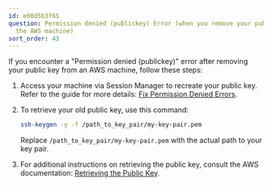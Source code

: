 ```yaml
---
id: e00d5b3f65
question: Permission denied (publickey) Error (when you remove your public key on
  the AWS machine)
sort_order: 43
---
```


If you encounter a "Permission denied (publickey)" error after removing your public key from an AWS machine, follow these steps:

1. Access your machine via Session Manager to recreate your public key. Refer to the guide for more details: [Fix Permission Denied Errors](https://repost.aws/knowledge-center/ec2-linux-fix-permission-denied-errors).

2. To retrieve your old public key, use this command:
   
   ```bash
   ssh-keygen -y -f /path_to_key_pair/my-key-pair.pem
   ```

   Replace `/path_to_key_pair/my-key-pair.pem` with the actual path to your key pair.

3. For additional instructions on retrieving the public key, consult the AWS documentation: [Retrieving the Public Key](https://docs.aws.amazon.com/AWSEC2/latest/UserGuide/describe-keys.html#retrieving-the-public-key).